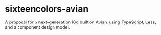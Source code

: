 # sixteencolors-avian
A proposal for a next-generation 16c built on Avian, using TypeScript, Less, and a component design model.
